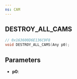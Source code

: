 ```yaml
---
ns: CAM
---
```

## DESTROY_ALL_CAMS

```c
// 0x163600D6E136C9F8
void DESTROY_ALL_CAMS(Any p0);
```

## Parameters
* **p0**:
